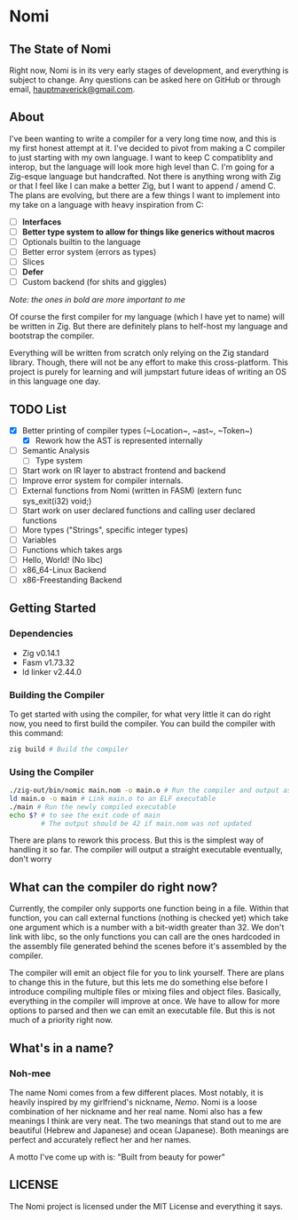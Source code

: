 # Nomi

## The State of Nomi

Right now, Nomi is in its very early stages of development, and everything is subject
to change. Any questions can be asked here on GitHub or through email, 
hauptmaverick@gmail.com.

## About

I've been wanting to write a compiler for a very long time now, and this is my
first honest attempt at it. I've decided to pivot from making a C compiler to just
starting with my own language. I want to keep C compatiblity and interop, but the
language will look more high level than C. I'm going for a Zig-esque language but
handcrafted. Not there is anything wrong with Zig or that I feel like I can make
a better Zig, but I want to append / amend C. The plans are evolving, but there
are a few things I want to implement into my take on a language with heavy inspiration
from C:

- [ ] **Interfaces**
- [ ] **Better type system to allow for things like generics without macros**
- [ ] Optionals builtin to the language
- [ ] Better error system (errors as types)
- [ ] Slices
- [ ] **Defer**
- [ ] Custom backend (for shits and giggles)

*Note: the ones in bold are more important to me*

Of course the first compiler for my language (which I have yet to name) will be 
written in Zig. But there are definitely plans to helf-host my language and bootstrap
the compiler.

Everything will be written from scratch only relying on the Zig standard library.
Though, there will not be any effort to make this cross-platform. This project is
purely for learning and will jumpstart future ideas of writing an OS in this
language one day.

## TODO List

- [x] Better printing of compiler types (~Location~, ~ast~, ~Token~)
    - [x] Rework how the AST is represented internally
- [ ] Semantic Analysis
    - [ ] Type system
- [ ] Start work on IR layer to abstract frontend and backend
- [ ] Improve error system for compiler internals.
- [ ] External functions from Nomi (written in FASM) (extern func sys_exit(i32) void;)
- [ ] Start work on user declared functions and calling user declared functions
- [ ] More types ("Strings", specific integer types)
- [ ] Variables
- [ ] Functions which takes args
- [ ] Hello, World! (No libc)
- [ ] x86_64-Linux Backend
- [ ] x86-Freestanding Backend

## Getting Started

### Dependencies

- Zig v0.14.1
- Fasm  v1.73.32
- ld linker v2.44.0

### Building the Compiler

To get started with using the compiler, for what very little it can do right now,
you need to first build the compiler. You can build the compiler with this command:

```bash
zig build # Build the compiler
```

### Using the Compiler

```bash
./zig-out/bin/nomic main.nom -o main.o # Run the compiler and output as main.o
ld main.o -o main # Link main.o to an ELF executable
./main # Run the newly compiled executable
echo $? # to see the exit code of main
        # The output should be 42 if main.nom was not updated
```

There are plans to rework this process. But this is the simplest way of handling
it so far. The compiler will output a straight executable eventually, don't worry

## What can the compiler do right now?

Currently, the compiler only supports one function being in a file. Within that
function, you can call external functions (nothing is checked yet) which take one
argument which is a number with a bit-width greater than 32. We don't link with libc,
so the only functions you can call are the ones hardcoded in the assembly file
generated behind the scenes before it's assembled by the compiler.

The compiler will emit an object file for you to link yourself. There are plans
to change this in the future, but this lets me do something else before I introduce
compiling multiple files or mixing files and object files. Basically, everything
in the compiler will improve at once. We have to allow for more options to parsed
and then we can emit an executable file. But this is not much of a priority right now.

## What's in a name?

### Noh-mee

The name Nomi comes from a few different places. Most notably, it is heavily
inspired by my girlfriend's nickname, _Nemo_. Nomi is a loose combination of her
nickname and her real name. Nomi also has a few meanings I think are very neat.
The two meanings that stand out to me are beautiful (Hebrew and Japanese) and ocean (Japanese).
Both meanings are perfect and accurately reflect her and her names.

A motto I've come up with is: "Built from beauty for power"

## LICENSE

The Nomi project is licensed under the MIT License and everything it says.
